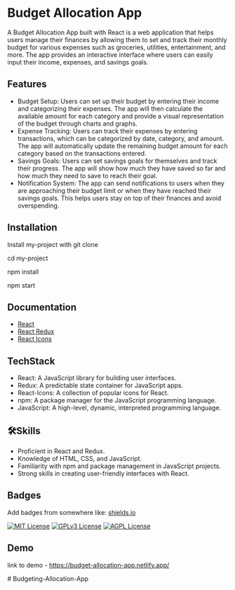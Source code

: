 
# Budget Allocation App

A Budget Allocation App built with React is a web application that helps users manage their finances by allowing them to set and track their monthly budget for various expenses such as groceries, utilities, entertainment, and more. The app provides an interactive interface where users can easily input their income, expenses, and savings goals.


## Features

- Budget Setup: Users can set up their budget by entering their income and categorizing their expenses. The app will then calculate the available amount for each category and provide a visual representation of the budget through charts and graphs.
- Expense Tracking: Users can track their expenses by entering transactions, which can be categorized by date, category, and amount. The app will automatically update the remaining budget amount for each category based on the transactions entered.
- Savings Goals: Users can set savings goals for themselves and track their progress. The app will show how much they have saved so far and how much they need to save to reach their goal.
- Notification System: The app can send notifications to users when they are approaching their budget limit or when they have reached their savings goals. This helps users stay on top of their finances and avoid overspending.


## Installation

Install my-project with git clone 

  cd my-project

  npm install 
  
  npm start
    
## Documentation

- [React](https://reactjs.org/docs/getting-started.html)
- [React Redux](https://redux.js.org/basics/usagewithreact)
- [React Icons](https://react-icons.github.io/react-icons/)

## TechStack
- React: A JavaScript library for building user interfaces.
- Redux: A predictable state container for JavaScript apps.
- React-Icons: A collection of popular icons for React.
- npm: A package manager for the JavaScript programming language.
- JavaScript: A high-level, dynamic, interpreted programming language.

## 🛠Skills
- Proficient in React and Redux.
- Knowledge of HTML, CSS, and JavaScript.
- Familiarity with npm and package management in JavaScript projects.
- Strong skills in creating user-friendly interfaces with React.
## Badges

Add badges from somewhere like: [shields.io](https://shields.io/)

[![MIT License](https://img.shields.io/badge/License-MIT-green.svg)](https://choosealicense.com/licenses/mit/)
[![GPLv3 License](https://img.shields.io/badge/License-GPL%20v3-yellow.svg)](https://opensource.org/licenses/)
[![AGPL License](https://img.shields.io/badge/license-AGPL-blue.svg)](http://www.gnu.org/licenses/agpl-3.0)


## Demo

 link to demo - https://budget-allocation-app.netlify.app/

#   B u d g e t i n g - A l l o c a t i o n - A p p  
 